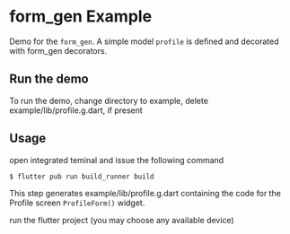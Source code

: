 # form_gen Example

Demo for the `form_gen`. A simple model `profile` is defined  and decorated with form_gen decorators.


## Run the demo

To run the demo, change directory to example, delete example/lib/profile.g.dart, if present

## Usage

open integrated teminal and issue the following command

```sh
$ flutter pub run build_runner build
```

This step generates example/lib/profile.g.dart containing the code for the Profile screen `ProfileForm()` widget.

run the flutter project (you may choose any available device)